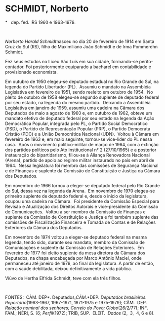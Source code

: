 SCHMIDT, Norberto
=================

\*   dep. fed.  RS 1960 e 1963-1979.

 

*Norberto Harald Schmidt*nasceu no dia 20 de fevereiro de 1914 em Santa
Cruz do Sul (RS), filho de Maximiliano João Schmidt e de Irma Pommerehn
Schmidt.

Fez seus estudos no Liceu São Luís em sua cidade, formando-se
perito-contador. Foi pos­teriormente equiparado a bacharel em
conta­bilidade e provisionado economista.

Em outubro de 1950 elegeu-se deputado estadual no Rio Grande do Sul, na
legenda do Partido Libertador (PL).  Assumiu o mandato na Assembléia
Legislativa em fevereiro de 1951, sendo reeleito em outubro de 1954.  No
pleito de outubro de 1958 elegeu-se segundo suplente de deputado federal
por seu estado, na legenda do mesmo partido.  Deixando a Assembléia
Legislativa em janeiro de 1959, as­sumiu uma cadeira na Câmara dos
Deputados de maio a agosto de 1960 e, em outubro de 1962, obteve um
mandato efetivo de deputa­do federal por seu estado na legenda da Ação
Democrática Popular, integrada pelo PL, o Partido Social Democrático
(PSD), o Partido de Representação Popular (PRP), o Partido Democrata
Cristão (PDC) e a União Democrá­tica Nacional (UDN).  Voltou à Câmara em
fevereiro de 1963 e, em maio seguinte, tor­nou-se vice-líder do PL nessa
casa.  Após o movimento político-militar de março de 1964, com a
extinção dos partidos políticos pelo Ato Institucional n° 2 (27/10/1965)
e a poste­rior instauração do bipartidarismo, filiou-se à Aliança
Renovadora Nacional (Arena), partido de apoio ao regime militar
instaurado no país em abril de 1964.  Nes­sa legislatura foi membro das
comissões de Segurança Nacional e de Finanças e suplente da Comissão de
Constituição e Justiça da Câ­mara dos Deputados.

Em novembro de 1966 tornou a eleger-se deputado federal pelo Rio Grande
do Sul, des­sa vez na legenda da Arena.  Em novembro de 1970 elegeu-se
primeiro suplente de deputado federal e, desde o início da legislatura,
ocupou uma cadeira na Câmara.  Foi presidente da Co­missão Especial para
Revisão e Atualização dos Direitos Autorais e vice-presidente da
Co­missão de Comunicações.  Voltou a ser mem­bro da Comissão de Finanças
e suplente da Comissão de Constituição e Justiça e foi tam­bém suplente
das comissões de Fiscalização Financeira e Tomada de Contas e de
Relações Exteriores da Câmara dos Deputados.

Em novembro de 1974 voltou a eleger-se deputado federal na mesma
legenda, tendo si­do, durante seu mandato, membro da Comis­são de
Comunicações e suplente da Comissão de Relações Exteriores.  Em
fevereiro de 1977 foi eleito suplente da mesa diretora da Câmara dos
Deputados, na chapa encabeçada por Marco Antônio Maciel, onde permaneceu
até janeiro de 1979, ao final da legislatura. A partir de então, com a
saúde debilitada, deixou definitivamente a vida pública.

Viúvo de Hertha Elfrida Schmidt, teve com ela três filhos.

 

FONTES:  CÂM. DEP*. Deputados;*CÂM*.*DEP. *Deputados brasileiros. 
Repertório*(1963-1967, 1967-1971, 1971-1975 e 1975-1979); CÂM.  DEP. 
*Relação nominal dos senhores;* *Correio do Povo; Globo*(26/2/77); INF.
FAM.; NÉRI, S. *16; Perfil*(1972); TRIB, SUP.  ELEIT.  *Dados* (2,  3, 
4, 6 e 8).

 
